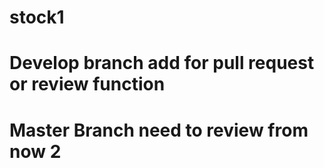 # stock1
# Develop branch add for pull request or review function
# Master Branch need to review from now 2